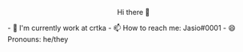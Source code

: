 <p align=center> Hi there 👋 </p>
- 🔭 I'm currently work at crtka
- 📫 How to reach me: Jasio#0001
- 😄 Pronouns: he/they
